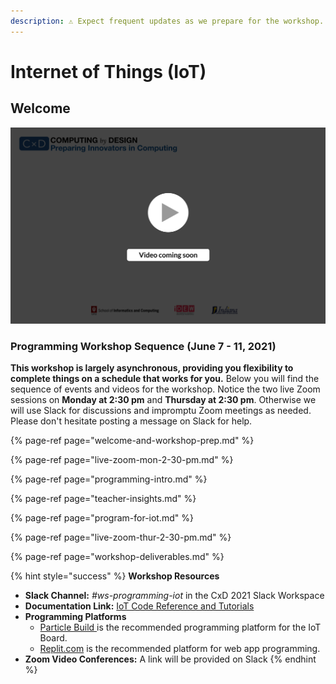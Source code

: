 ```yaml
---
description: ⚠️ Expect frequent updates as we prepare for the workshop.
---
```


# Internet of Things \(IoT\)

## Welcome

![](../../.gitbook/assets/vidcoming.png)

### Programming Workshop Sequence \(June 7 - 11, 2021\)

**This workshop is largely asynchronous, providing you flexibility to complete things on a schedule that works for you.** Below you will find the sequence of events and videos for the workshop. Notice the two live Zoom sessions on **Monday at 2:30 pm** and **Thursday at 2:30 pm**. Otherwise we will use Slack for discussions and impromptu Zoom meetings as needed. Please don't hesitate posting a message on Slack for help.

{% page-ref page="welcome-and-workshop-prep.md" %}

{% page-ref page="live-zoom-mon-2-30-pm.md" %}

{% page-ref page="programming-intro.md" %}

{% page-ref page="teacher-insights.md" %}

{% page-ref page="program-for-iot.md" %}

{% page-ref page="live-zoom-thur-2-30-pm.md" %}

{% page-ref page="workshop-deliverables.md" %}

{% hint style="success" %}
**Workshop Resources**

* **Slack Channel:** _\#ws-programming-iot_ in the CxD 2021 Slack Workspace
* **Documentation Link:** [IoT Code Reference and Tutorials](https://docs.idew.org/code-internet-of-things/)
* **Programming Platforms** 
  * [Particle Build ](https://build.particle.io/)is the recommended programming platform for the IoT Board.
  * [Replit.com](https://replit.com) is the recommended platform for web app programming.
* **Zoom Video Conferences:** A link will be provided on Slack
{% endhint %}

